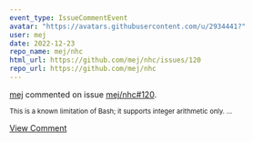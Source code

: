 ```yaml
---
event_type: IssueCommentEvent
avatar: "https://avatars.githubusercontent.com/u/2934441?"
user: mej
date: 2022-12-23
repo_name: mej/nhc
html_url: https://github.com/mej/nhc/issues/120
repo_url: https://github.com/mej/nhc
---
```


<a href='https://github.com/mej' target='_blank'>mej</a> commented on issue <a href='https://github.com/mej/nhc/issues/120' target='_blank'>mej/nhc#120</a>.

<small>This is a known limitation of Bash; it supports integer arithmetic only....</small>

<a href='https://github.com/mej/nhc/issues/120' target='_blank'>View Comment</a>